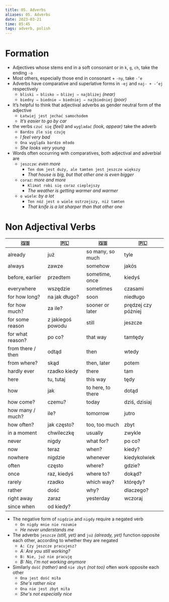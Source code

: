 ```yaml
---
title: 05. Adverbs
aliases: 05. Adverbs
date: 2023-03-21
time: 05:45
tags: adverb, polish
---
```


# Formation

-   Adjectives whose stems end in a soft consonant or in `k`, `g`, `ch`, take the ending `-o`
-   Most others, especially those end in consonant + `-ny`, take `-’e`
-   Adverbs have comparative and superlative forms in `-ej` and `naj- + -’ej` respectively
    -   `bliski ⇒ blisko ⇒ bliżej ⇒ najbliżej` _(near)_
    -   `biedny ⇒ biednie ⇒ biedniej ⇒ najbiedniej` _(poor)_
-   It’s helpful to think that adjectival adverbs as gender neutral form of the adjective
    -   `Łatwiej jest jechać samochodem`
    -   _It’s easier to go by car_
- the verbs `czuć się` *(feel)* and `wygladać` *(look, appear)* take the adverb
	- `Bardzo źle się czuję`
	- *I feel very bad*
	- `Ona wygląda bardzo młodo`
	- *She looks very young*
- Words often occurring with comparatives, both adjectival and adverbial are 
	- `jeszcze`: *even more*
		- `Ten dom jest duży, ale tamten jest jeszcze większy`
		- *That house is big, but that other one is even bigger*
	- `coraz`: *more and more*
		- `Klimat robi się coraz cieplejszy`
		- *The weather is getting warmer and warmer* 
	- `o wiele`: *by a lot*
		- `Ten nóż jest o wiele ostrzejszy, niż tamten`
		- *That knife is a lot sharper than that other one*

# Non Adjectival Verbs


| 🇬🇧                | 🇵🇱                | 🇬🇧                | 🇵🇱                  |
| ----------------- | ----------------- | ----------------- | ------------------- |
| already           | już               | so many, so much  | tyle                |
| always            | zawze             | somehow           | jakós               |
| before, earlier   | przedtem          | sometime, once    | kiedyś              |
| everywhere        | wszędzie          | sometimes         | czasami             |
| for how long?     | na jak długo?     | soon              | niedługo            |
| for how much?     | za ile?           | sooner or later   | prędzej czy póżniej |
| for some reason   | z jakiegoś powodu | still             | jeszcze             |
| for what reason?  | po co?            | that way          | tamtędy             |
| from there / then | odtąd             | then              | wtedy               |
| from where?       | skąd              | then, later       | potem               |
| hardly ever       | rzadko kiedy      | there             | tam                 |
| here              | tu, tutaj         | this way          | tędy                |
| how               | jak               | to here, to there | dotąd               |
| how come?         | czemu?            | today             | dziś, dzisiaj       |
| how many / much?  | ile?              | tomorrow          | jutro               |
| how often?        | jak często?       | too, too much     | zbyt                |
| in a moment       | chwileczkę        | usually           | zwykle              |
| never             | nigdy             | what for?         | po co?              |
| now               | teraz             | when?             | kiedy?              |
| nowhere           | nigdzie           | whenever          | kiedykolwiek        |
| often             | często            | where?            | gdzie?              |
| once              | raz, kiedyś       | where to?         | dokąd?              |
| rarely            | rzadko            | which way?        | którędy?            |
| rather            | dość              | why?              | dlaczego?           |
| right away        | zaraz             | yesterday         | wczoraj             |
| since when        | od kiedy?         |                   |                     |

- The negative form of `nigdzie` and `nigdy` require a negated verb
	- `On nigdy mnie nie rozumie`
	- *He never understands me*
- The adverbs `jeszcze` *(still, yet)* and `już` *(already, yet)* function opposite each other, according to whether they are negated
	- `A: Czy jeszcze pracujesz?`
	- *A: Are you still working?*
	- `B: Nie, już nie pracuję`
	- *B: No, I'm not working anymore*
- Similarly `dość` *(rather)* and `nie zbyt` *(not too)* often work opposite each other
	- `Ona jest dość miła`
	- *She's rather nice*
	- `Ona nie jest zbyt miła`
	- *She's not especially nice*